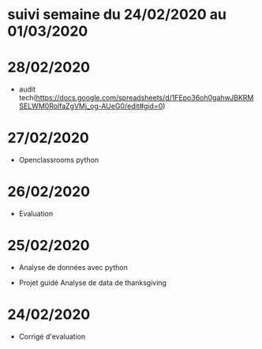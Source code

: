 # suivi semaine du 24/02/2020 au 01/03/2020

# 28/02/2020

* audit tech(https://docs.google.com/spreadsheets/d/1FEpo36oh0gahwJBKRMSELWM0RolfaZgVMj_og-AUeG0/edit#gid=0)

# 27/02/2020

* Openclassrooms python

# 26/02/2020

* Evaluation

# 25/02/2020

* Analyse de données avec python

* Projet guidé Analyse de data de thanksgiving

# 24/02/2020

* Corrigé d'evaluation